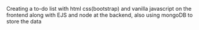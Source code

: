 Creating a to-do list with html css(bootstrap) and vanilla javascript on the frontend along with EJS and node at the backend, also using mongoDB to store the data 

